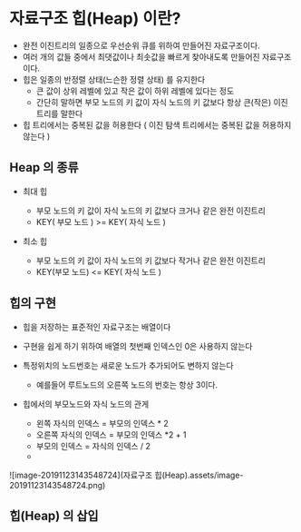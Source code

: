 # 자료구조 힙(Heap) 이란?

- 완전 이진트리의 일종으로 우선순위 큐를 위하여 만들어진 자료구조이다.
- 여러 개의 값들 중에서 최댓값이나 최솟값을 빠르게 찾아내도록 만들어진 자료구조이다.
- 힙은 일종의 반정렬 상태(느슨한 정렬 상태) 를 유지한다
  - 큰 값이 상위 레벨에 있고 작은 값이 하위 레벨에 있다는 정도
  - 간단히 말하면 부모 노드의 키 값이 자식 노드의 키 값보다 항상 큰(작은) 이진트리를 말한다
- 힙 트리에서는 중복된 값을 허용한다 ( 이진 탐색 트리에서는 중복된 값을 허용하지 않는다 )





## Heap 의 종류

- 최대 힙
  - 부모 노드의 키 값이 자식 노드의 키 값보다 크거나 같은 완전 이진트리
  - KEY( 부모 노드 ) >= KEY( 자식 노드 )

- 최소 힙 

  - 부모 노드의 키 값이 자식 노드의 키 값보다 작거나 같은 완전 이진트리
  - KEY(부모 노드) <= KEY( 자식 노드 )

  



## 힙의 구현

- 힙을 저장하는 표준적인 자료구조는 배열이다

- 구현을 쉽게 하기 위하여 배열의 첫번째 인덱스인 0은 사용하지 않는다

- 특정위치의 노드번호는 새로운 노드가 추가되어도 변하지 않는다

  - 예를들어 루트노드의 오른쪽 노드의 번호는 항상 3이다.

  

- 힙에서의 부모노드와 자식 노드의 관게
  - 왼쪽 자식의 인덱스 = 부모의 인덱스 * 2
  - 오른쪽 자식의 인덱스 = 부모의 인덱스 *2 + 1
  - 부모의 인덱스 = 자식의 인덱스 / 2
  - 

![image-20191123143548724](자료구조 힙(Heap).assets/image-20191123143548724.png)

## 힙(Heap) 의 삽입

